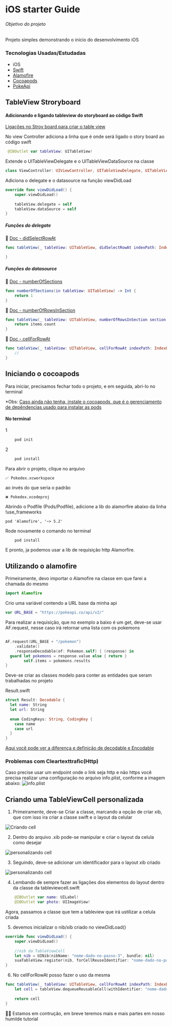 # iOS starter Guide
###### Objetivo do projeto

Projeto simples demonstrando o inicio do desenvolvimento iOS

### Tecnologias Usadas/Estudadas
- iOS
- [Swift](https://www.apple.com/br/swift/)
- [Alamofire](https://github.com/Alamofire/Alamofire)
- [Cocoapods](https://cocoapods.org/)
- [PokeApi](https://pokeapi.co/)

## TableView Stroryboard

#### Adicionando e ligando tableview do storyboard ao código Swift
[Ligações no Stroy board para criar o table view](https://github.com/BersonCrios/pokedex-ios/blob/main/Pokedex/imgs/storyboard-init-table.png)

No view Controller adiciona a linha que é onde será ligado o story board ao código swift
```swift
 @IBOutlet var tableView: UITableView!
```

Extende o UITableViewDelegate e o UITableViewDataSource na classe
```swift
class ViewController: UIViewController, UITableViewDelegate, UITableViewDataSource {
```

Adiciona o delegate e o datasource na função viewDidLoad
 ```swift
 override func viewDidLoad() {
     super.viewDidLoad()
     
     tableView.delegate = self
     tableView.dataSource = self
 }
 ```
 
 ##### Funções do delegate
 📄 [Doc - didSelectRowAt](https://developer.apple.com/documentation/uikit/uitableviewdelegate/1614877-tableview) 
  ```swift
  func tableView(_ tableView: UITableView, didSelectRowAt indexPath: IndexPath) {

  }
```

##### Funções do datasource 
📄 [Doc - numberOfSections](https://developer.apple.com/documentation/uikit/uitableviewdatasource/1614860-numberofsections) 
```swift
func numberOfSections(in tableView: UITableView) -> Int {
    return 1
}
```
📄 [Doc - numberOfRowsInSection](https://developer.apple.com/documentation/uikit/uitableviewdatasource/1614931-tableview) 
```swift
func tableView(_ tableView: UITableView, numberOfRowsInSection section: Int) -> Int {
    return items.count
}
```
📄 [Doc - cellForRowAt](https://developer.apple.com/documentation/uikit/uitableviewdatasource/1614861-tableview) 
```swift
func tableView(_ tableView: UITableView, cellForRowAt indexPath: IndexPath) -> UITableViewCell {
    //
}
```
## Iniciando o cocoapods

Para iniciar, precisamos fechar todo o projeto, e em seguida, abri-lo no terminal

*Obs: [Caso ainda não tenha, instale o cocoapods, que é o gerenciamento de depêndencias usado para instalar as pods](https://cocoapods.org/)
#### No terminal
1
```powershell
    pod init
```

2
```powershell
    pod install
```

Para abrir o projeto, clique no arquivo 
```
✅ Pokedex.xcworkspace
```
ao invés do que seria o padrão 
 ```
 ❌ Pokedex.xcodeproj
```
Abrindo o Podfile (Pods/Podfile), adicione a lib do alamorfire abaixo da linha !use_frameworks

```
pod 'Alamofire', '~> 5.2'
```
Rode novamente o comando no terminal

```powershell
    pod install
```

E pronto, ja podemos usar a lib de requisição http Alamorfire.


## Utilizando o alamofire
Primeiramente, devo importar o Alamofire na classe em que farei a chamada do mesmo
```swift
import Alamofire
```

Crio uma variável contendo a URL base da minha api 
```swift
var URL_BASE = "https://pokeapi.co/api/v2/"

```

Para realizar a requisição, que no exemplo a baixo é um get, deve-se usar AF.request, nesse caso irá retornar uma lista com os pokemons
```swift

AF.request(URL_BASE + "/pokemon")
    .validate()
    .responseDecodable(of: Pokemon.self) { (response) in
  guard let pokemons = response.value else { return }
        self.items = pokemons.results
}
```

Deve-se criar as classes modelo para conter as entidades que seram trabalhadas no projeto

Result.swift
```swift
struct Result: Decodable {
  let name: String
  let url: String
  
  enum CodingKeys: String, CodingKey {
    case name
    case url
  }
}
```
[Aqui você pode ver a diferença e definição de decodable e Encodable](https://pt.stackoverflow.com/questions/404533/qual-%C3%A9-a-diferen%C3%A7a-entre-codable-e-decodable)


### Problemas com Cleartexttrafic(Http)
Caso precise usar um endpoint onde o link seja http e não https você precisa realizar uma configuração no arquivo info.plist, conforme a imagem abaixo: 
![info.plist](imgs/infoplist_http_cleartexttrafic.png)


## Criando uma TableViewCell personalizada

1. Primeiramente, deve-se Criar a classe, marcando a opção de criar xib, que com isso ira criar a classe swift e o layout da celular

![Criando cell](imgs/criacao_cell.png)

2. Dentro do arquivo .xib pode-se manipular e criar o layout da celula como desejar

![personalizando cell](imgs/cell_xib.png)

3. Seguindo, deve-se adicionar um identificador para o layout xib criado

![personalizando cell](imgs/nome_xib.png)

4. Lembando de sempre fazer as ligações dos elementos do layout dentro da classe da tableviewcell.swift

```swift
    @IBOutlet var name: UILabel!
    @IBOutlet var photo: UIImageView!
```

Agora, passamos a classe que tem a tableview que irá ustilizar a celula criada

5.  devemos inicializar o nib/xib criado no viewDidLoad()
 
 ```swift
 override func viewDidLoad() {
     super.viewDidLoad()
     
     //nib da TableViewCell
     let nib = UINib(nibName: "nome-dado-no-passo-3", bundle: nil)
     suaTableView.register(nib, forCellReuseIdentifier: "nome-dado-no-passo-3")
 }
```

6. No cellForRowAt posso fazer o uso da mesma

 ```swift
 func tableView(_ tableView: UITableView, cellForRowAt indexPath: IndexPath) -> UITableViewCell {
     let cell = tableView.dequeueReusableCell(withIdentifier: "nome-dado-no-passo-3", for: indexPath) as! ClasseDeTableViewCell
    
     return cell
 }
```

👷🏾 Estamos em contrução, em breve teremos mais e mais partes em nosso humilde tutorial 
